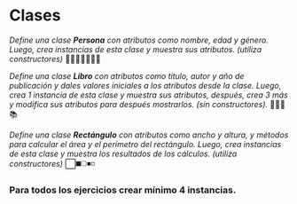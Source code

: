 # Clases

_Define una clase **Persona** con atributos como nombre, edad y género. Luego, crea instancias de esta clase y muestra sus atributos. (utiliza constructores)_ 👨‍🦱👨‍🦳👨‍🦲👩

_Define una clase **Libro** con atributos como titulo, autor y año de publicación y dales valores iniciales a los atributos desde la clase. Luego,
crea 1 instancia de esta clase y muestra sus atributos, después, crea 3 más y modifica sus atributos para después mostrarlos. (sin constructores)._ 📕📖📙📚

_Define una clase **Rectángulo** con atributos como ancho y altura, y métodos para calcular el área y el perímetro del rectángulo. Luego,
crea instancias de esta clase y muestra los resultados de los cálculos. (utiliza constructores)_ ⬜◼️◻️◾◽

### **Para todos los ejercicios crear mínimo 4 instancias.** ###
